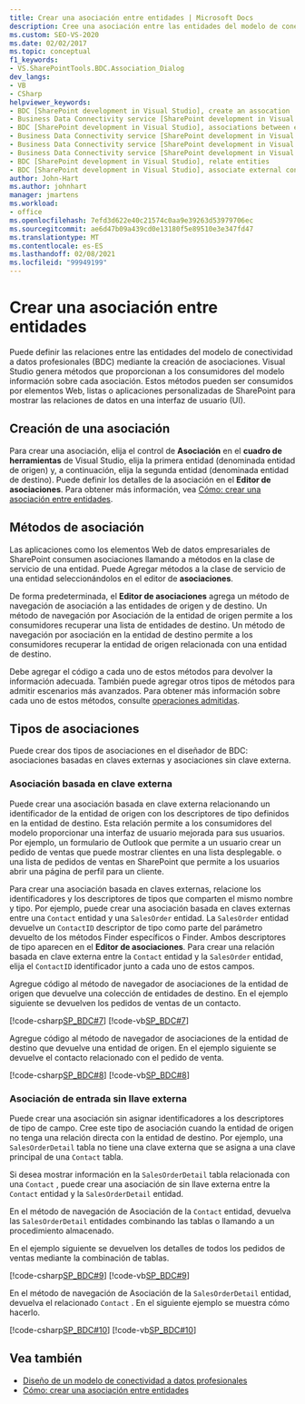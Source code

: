 ```yaml
---
title: Crear una asociación entre entidades | Microsoft Docs
description: Cree una asociación entre las entidades del modelo de conectividad a datos profesionales (BDC). Obtenga información sobre los métodos de asociación y los tipos de asociaciones.
ms.custom: SEO-VS-2020
ms.date: 02/02/2017
ms.topic: conceptual
f1_keywords:
- VS.SharePointTools.BDC.Association_Dialog
dev_langs:
- VB
- CSharp
helpviewer_keywords:
- BDC [SharePoint development in Visual Studio], create an assocation
- Business Data Connectivity service [SharePoint development in Visual Studio], associations between entities
- BDC [SharePoint development in Visual Studio], associations between entities
- Business Data Connectivity service [SharePoint development in Visual Studio], create an assocation
- Business Data Connectivity service [SharePoint development in Visual Studio], associate external content types
- Business Data Connectivity service [SharePoint development in Visual Studio], relate entities
- BDC [SharePoint development in Visual Studio], relate entities
- BDC [SharePoint development in Visual Studio], associate external content types
author: John-Hart
ms.author: johnhart
manager: jmartens
ms.workload:
- office
ms.openlocfilehash: 7efd3d622e40c21574c0aa9e39263d53979706ec
ms.sourcegitcommit: ae6d47b09a439cd0e13180f5e89510e3e347fd47
ms.translationtype: MT
ms.contentlocale: es-ES
ms.lasthandoff: 02/08/2021
ms.locfileid: "99949199"
---
```

# <a name="create-an-association-between-entities"></a>Crear una asociación entre entidades
  Puede definir las relaciones entre las entidades del modelo de conectividad a datos profesionales (BDC) mediante la creación de asociaciones. Visual Studio genera métodos que proporcionan a los consumidores del modelo información sobre cada asociación. Estos métodos pueden ser consumidos por elementos Web, listas o aplicaciones personalizadas de SharePoint para mostrar las relaciones de datos en una interfaz de usuario (UI).

## <a name="create-an-association"></a>Creación de una asociación
 Para crear una asociación, elija el control de **Asociación** en el **cuadro de herramientas** de Visual Studio, elija la primera entidad (denominada entidad de origen) y, a continuación, elija la segunda entidad (denominada entidad de destino). Puede definir los detalles de la asociación en el **Editor de asociaciones**. Para obtener más información, vea [Cómo: crear una asociación entre entidades](../sharepoint/how-to-create-an-association-between-entities.md).

## <a name="association-methods"></a>Métodos de asociación
 Las aplicaciones como los elementos Web de datos empresariales de SharePoint consumen asociaciones llamando a métodos en la clase de servicio de una entidad. Puede Agregar métodos a la clase de servicio de una entidad seleccionándolos en el editor de **asociaciones**.

 De forma predeterminada, el **Editor de asociaciones** agrega un método de navegación de asociación a las entidades de origen y de destino. Un método de navegación por Asociación de la entidad de origen permite a los consumidores recuperar una lista de entidades de destino. Un método de navegación por asociación en la entidad de destino permite a los consumidores recuperar la entidad de origen relacionada con una entidad de destino.

 Debe agregar el código a cada uno de estos métodos para devolver la información adecuada. También puede agregar otros tipos de métodos para admitir escenarios más avanzados. Para obtener más información sobre cada uno de estos métodos, consulte [operaciones admitidas](/previous-versions/office/developer/sharepoint-2010/ee557363(v=office.14)).

## <a name="types-of-associations"></a>Tipos de asociaciones
 Puede crear dos tipos de asociaciones en el diseñador de BDC: asociaciones basadas en claves externas y asociaciones sin clave externa.

### <a name="foreign-key-based-association"></a>Asociación basada en clave externa
 Puede crear una asociación basada en clave externa relacionando un identificador de la entidad de origen con los descriptores de tipo definidos en la entidad de destino. Esta relación permite a los consumidores del modelo proporcionar una interfaz de usuario mejorada para sus usuarios. Por ejemplo, un formulario de Outlook que permite a un usuario crear un pedido de ventas que puede mostrar clientes en una lista desplegable. o una lista de pedidos de ventas en SharePoint que permite a los usuarios abrir una página de perfil para un cliente.

 Para crear una asociación basada en claves externas, relacione los identificadores y los descriptores de tipos que comparten el mismo nombre y tipo. Por ejemplo, puede crear una asociación basada en claves externas entre una `Contact` entidad y una `SalesOrder` entidad. La `SalesOrder` entidad devuelve un `ContactID` descriptor de tipo como parte del parámetro devuelto de los métodos Finder específicos o Finder. Ambos descriptores de tipo aparecen en el **Editor de asociaciones**. Para crear una relación basada en clave externa entre la `Contact` entidad y la `SalesOrder` entidad, elija el `ContactID` identificador junto a cada uno de estos campos.

 Agregue código al método de navegador de asociaciones de la entidad de origen que devuelve una colección de entidades de destino. En el ejemplo siguiente se devuelven los pedidos de ventas de un contacto.

 [!code-csharp[SP_BDC#7](../sharepoint/codesnippet/CSharp/SP_BDC/bdcmodel1/contactservice.cs#7)]
 [!code-vb[SP_BDC#7](../sharepoint/codesnippet/VisualBasic/sp_bdc/bdcmodel1/contactservice.vb#7)]

 Agregue código al método de navegador de asociaciones de la entidad de destino que devuelve una entidad de origen. En el ejemplo siguiente se devuelve el contacto relacionado con el pedido de venta.

 [!code-csharp[SP_BDC#8](../sharepoint/codesnippet/CSharp/SP_BDC/bdcmodel1/salesorderservice.cs#8)]
 [!code-vb[SP_BDC#8](../sharepoint/codesnippet/VisualBasic/sp_bdc/bdcmodel1/salesorderservice.vb#8)]

### <a name="foreign-keyless-association"></a>Asociación de entrada sin llave externa
 Puede crear una asociación sin asignar identificadores a los descriptores de tipo de campo. Cree este tipo de asociación cuando la entidad de origen no tenga una relación directa con la entidad de destino. Por ejemplo, una `SalesOrderDetail` tabla no tiene una clave externa que se asigna a una clave principal de una `Contact` tabla.

 Si desea mostrar información en la `SalesOrderDetail` tabla relacionada con una `Contact` , puede crear una asociación de sin llave externa entre la `Contact` entidad y la `SalesOrderDetail` entidad.

 En el método de navegación de Asociación de la `Contact` entidad, devuelva las `SalesOrderDetail` entidades combinando las tablas o llamando a un procedimiento almacenado.

 En el ejemplo siguiente se devuelven los detalles de todos los pedidos de ventas mediante la combinación de tablas.

 [!code-csharp[SP_BDC#9](../sharepoint/codesnippet/CSharp/SP_BDC/bdcmodel1/contactservice.cs#9)]
 [!code-vb[SP_BDC#9](../sharepoint/codesnippet/VisualBasic/sp_bdc/bdcmodel1/contactservice.vb#9)]

 En el método de navegación de Asociación de la `SalesOrderDetail` entidad, devuelva el relacionado `Contact` . En el siguiente ejemplo se muestra cómo hacerlo.

 [!code-csharp[SP_BDC#10](../sharepoint/codesnippet/CSharp/SP_BDC/bdcmodel1/salesorderdetailservice.cs#10)]
 [!code-vb[SP_BDC#10](../sharepoint/codesnippet/VisualBasic/sp_bdc/bdcmodel1/salesorderdetailservice.vb#10)]

## <a name="see-also"></a>Vea también
- [Diseño de un modelo de conectividad a datos profesionales](../sharepoint/designing-a-business-data-connectivity-model.md)
- [Cómo: crear una asociación entre entidades](../sharepoint/how-to-create-an-association-between-entities.md)
